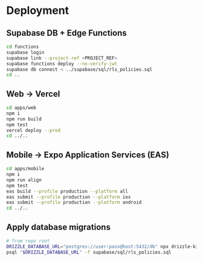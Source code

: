 # Deployment

## Supabase DB + Edge Functions
```bash
cd functions
supabase login
supabase link --project-ref <PROJECT_REF>
supabase functions deploy --no-verify-jwt
supabase db connect < ../supabase/sql/rls_policies.sql
cd ..
```

## Web → Vercel
```bash
cd apps/web
npm i
npm run build
npm test
vercel deploy --prod
cd ../..
```

## Mobile → Expo Application Services (EAS)
```bash
cd apps/mobile
npm i
npm run align
npm test
eas build --profile production --platform all
eas submit --profile production --platform ios
eas submit --profile production --platform android
cd ../..
```

## Apply database migrations
```bash
# from repo root
DRIZZLE_DATABASE_URL="postgres://user:pass@host:5432/db" npx drizzle-kit push:pg --config=packages/db/drizzle.config.ts
psql "$DRIZZLE_DATABASE_URL" -f supabase/sql/rls_policies.sql
```
